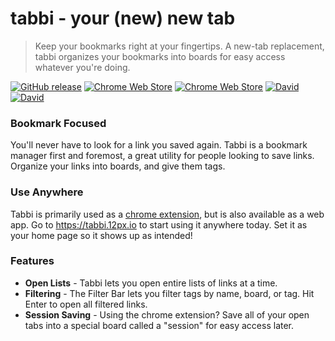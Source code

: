 # tabbi - your (new) new tab
> Keep your bookmarks right at your fingertips. A new-tab replacement, tabbi organizes your bookmarks into boards for easy access whatever you're doing. 

[![GitHub release](https://img.shields.io/github/release/12px/tabbi.svg)]()
[![Chrome Web Store](https://img.shields.io/chrome-web-store/v/ilonjmcjjkcnhndjfkaoekocdfhedlfd.svg)]()
[![Chrome Web Store](https://img.shields.io/chrome-web-store/users/ilonjmcjjkcnhndjfkaoekocdfhedlfd.svg)]()
[![David](https://img.shields.io/david/12px/tabbi.svg)]()
[![David](https://img.shields.io/david/dev/12px/tabbi.svg)]()



### Bookmark Focused
You'll never have to look for a link you saved again. Tabbi is a bookmark manager first and foremost, a great utility for people looking to save links. Organize your links into boards, and give them tags.

### Use Anywhere
Tabbi is primarily used as a [chrome extension](https://chrome.google.com/webstore/detail/ilonjmcjjkcnhndjfkaoekocdfhedlfd), but is also available as a web app. Go to https://tabbi.12px.io to start using it anywhere today. Set it as your home page so it shows up as intended!

### Features
- **Open Lists** - Tabbi lets you open entire lists of links at a time.
- **Filtering** - The Filter Bar lets you filter tags by name, board, or tag. Hit Enter to open all filtered links.
- **Session Saving** - Using the chrome extension? Save all of your open tabs into a special board called a "session" for easy access later.
